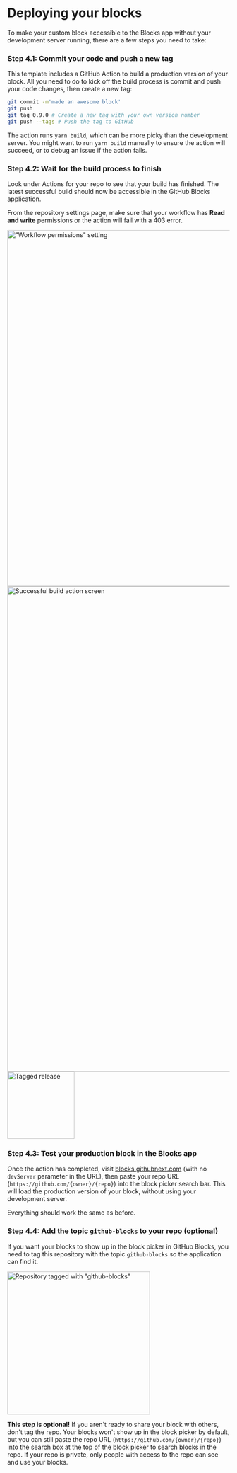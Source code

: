 # Deploying your blocks

To make your custom block accessible to the Blocks app without your development server running, there are a few steps you need to take:

### Step 4.1: Commit your code and push a new tag

This template includes a GitHub Action to build a production version of your block. All you need to do to kick off the build process is commit and push your code changes, then create a new tag:

```bash
git commit -m'made an awesome block'
git push
git tag 0.9.0 # Create a new tag with your own version number
git push --tags # Push the tag to GitHub
```

The action runs `yarn build`, which can be more picky than the development server. You might want to run `yarn build` manually to ensure the action will succeed, or to debug an issue if the action fails.

### Step 4.2: Wait for the build process to finish

Look under Actions for your repo to see that your build has finished. The latest successful build should now be accessible in the GitHub Blocks application.

From the repository settings page, make sure that your workflow has **Read and write** permissions or the action will fail with a 403 error.

<img width="805" alt="&quot;Workflow permissions&quot; setting" src="https://user-images.githubusercontent.com/5148596/167847856-22ad190a-d73c-4b97-a0e2-c3c854db0d4f.png" />

<img width="1097" alt="Successful build action screen" src="https://user-images.githubusercontent.com/8978670/144665796-cb1ff450-c872-47c5-90b3-f74aea10286b.png" />

<img width="152" alt="Tagged release" src="https://user-images.githubusercontent.com/8978670/144665673-431e28f9-9e9d-43b3-87f8-1e5d98bed92c.png" />

### Step 4.3: Test your production block in the Blocks app

Once the action has completed, visit [blocks.githubnext.com](https://blocks.githubnext.com) (with no `devServer` parameter in the URL), then paste your repo URL (`https://github.com/{owner}/{repo}`) into the block picker search bar. This will load the production version of your block, without using your development server.

Everything should work the same as before.

### Step 4.4: Add the topic `github-blocks` to your repo (optional)

If you want your blocks to show up in the block picker in GitHub Blocks, you need to tag this repository with the topic `github-blocks` so the application can find it.

<img width="323" alt="Repository tagged with &quot;github-blocks&quot;" src="https://user-images.githubusercontent.com/8978670/144665902-63543c98-2486-4e13-9c54-f1d4bc6544a4.png" />

**This step is optional!** If you aren't ready to share your block with others, don't tag the repo. Your blocks won't show up in the block picker by default, but you can still paste the repo URL (`https://github.com/{owner}/{repo}`) into the search box at the top of the block picker to search blocks in the repo. If your repo is private, only people with access to the repo can see and use your blocks.



